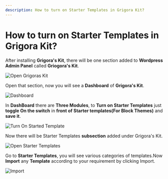 ```yaml
---
description: How to turn on Starter Templates in Grigora Kit?
---
```


# How to turn on Starter Templates in Grigora Kit?

After installing **Grigora's Kit**, there will be one section added to **Wordpress Admin Panel** called **Griogora's Kit**.

![Open Grigoras Kit](/img/tutorial/stgk1selectGrigoraskit.png)

Open that section, now you will see a **Dashboard** of **Grigora's Kit**.

![Dashboard](/img/tutorial/stgk2grigoraDashboard.png)

In **DashBoard** there are **Three Modules**, to **Turn on Starter Templates** just **toggle On the switch** in **front of Starter templates(For Block Themes)** and **save it**.

![Turn On Started Template](/img/tutorial/stgk3turniton.png)

Now there will be Starter Templates **subsection** added under Grigora's Kit.

![Open Starter Templates](/img/tutorial/stgk4openStarterTemplates.png)

Go to **Starter Templates**, you will see various categories of templates.Now **Import** any **Template** according to your requirement by clicking Import.

![Import](/img/tutorial/stgk5import.png)
